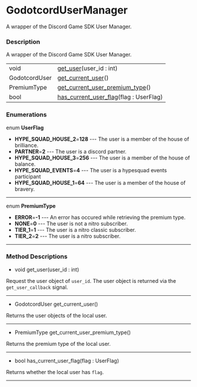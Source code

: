 # GodotcordUserManager

A wrapper of the Discord Game SDK User Manager.
### Description

A wrapper of the Discord Game SDK User Manager.

| | |
----|----
void|[get_user](#get_user)(user_id : int)
GodotcordUser|[get_current_user](#get_current_user)()
PremiumType|[get_current_user_premium_type](#get_current_user_premium_type)()
bool|[has_current_user_flag](#has_current_user_flag)(flag : UserFlag)

### Enumerations

enum **UserFlag**

* **HYPE_SQUAD_HOUSE_2**=**128** --- The user is a member of the house of brilliance.
* **PARTNER**=**2** --- The user is a discord partner.
* **HYPE_SQUAD_HOUSE_3**=**256** --- The user is a  member of the house of balance.
* **HYPE_SQUAD_EVENTS**=**4** --- The user is a hypesquad events participant
* **HYPE_SQUAD_HOUSE_1**=**64** --- The user is a member of the house of bravery.

----
enum **PremiumType**

* **ERROR**=**-1** --- An error has occured while retrieving the premium type.
* **NONE**=**0** --- The user is not a nitro subscriber.
* **TIER_1**=**1** --- The user is a nitro classic subscriber.
* **TIER_2**=**2** --- The user is a nitro subscriber.

----
### Method Descriptions

* <a name="get_user"></a> void get_user(user_id : int)

Request the user object of `user_id`.
                The user object is returned via the `get_user_callback` signal.

----
* <a name="get_current_user"></a> GodotcordUser get_current_user()

Returns the user objects of the local user.

----
* <a name="get_current_user_premium_type"></a> PremiumType get_current_user_premium_type()

Returns the premium type of the local user.

----
* <a name="has_current_user_flag"></a> bool has_current_user_flag(flag : UserFlag)

Returns whether the local user has `flag`.

----
